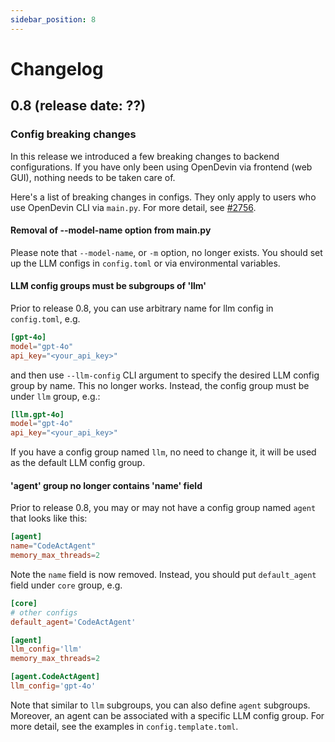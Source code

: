 ```yaml
---
sidebar_position: 8
---
```


# Changelog

## 0.8 (release date: ??)

### Config breaking changes

In this release we introduced a few breaking changes to backend configurations.
If you have only been using OpenDevin via frontend (web GUI), nothing needs
to be taken care of.

Here's a list of breaking changes in configs. They only apply to users who
use OpenDevin CLI via `main.py`. For more detail, see [#2756](https://github.com/OpenDevin/OpenDevin/pull/2756).

#### Removal of --model-name option from main.py

Please note that `--model-name`, or `-m` option, no longer exists. You should set up the LLM
configs in `config.toml` or via environmental variables.

#### LLM config groups must be subgroups of 'llm'

Prior to release 0.8, you can use arbitrary name for llm config in `config.toml`, e.g.

```toml
[gpt-4o]
model="gpt-4o"
api_key="<your_api_key>"
```

and then use `--llm-config` CLI argument to specify the desired LLM config group
by name. This no longer works. Instead, the config group must be under `llm` group,
e.g.:

```toml
[llm.gpt-4o]
model="gpt-4o"
api_key="<your_api_key>"
```

If you have a config group named `llm`, no need to change it, it will be used
as the default LLM config group.

#### 'agent' group no longer contains 'name' field

Prior to release 0.8, you may or may not have a config group named `agent` that
looks like this:

```toml
[agent]
name="CodeActAgent"
memory_max_threads=2
```

Note the `name` field is now removed. Instead, you should put `default_agent` field
under `core` group, e.g.

```toml
[core]
# other configs
default_agent='CodeActAgent'

[agent]
llm_config='llm'
memory_max_threads=2

[agent.CodeActAgent]
llm_config='gpt-4o'
```

Note that similar to `llm` subgroups, you can also define `agent` subgroups.
Moreover, an agent can be associated with a specific LLM config group. For more
detail, see the examples in `config.template.toml`.
